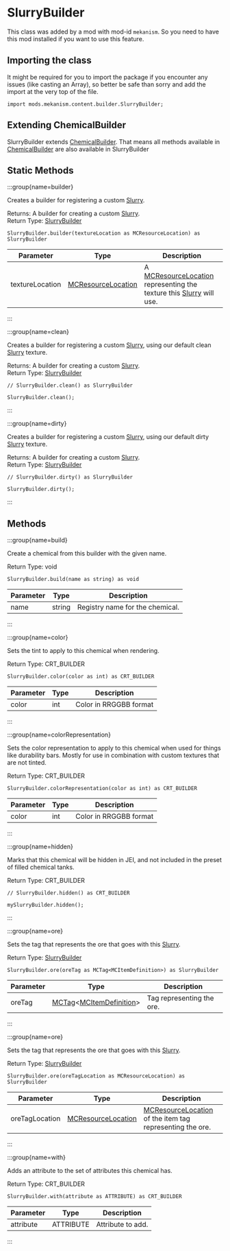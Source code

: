 # SlurryBuilder

This class was added by a mod with mod-id `mekanism`. So you need to have this mod installed if you
want to use this feature.

## Importing the class

It might be required for you to import the package if you encounter any issues (like casting an
Array), so better be safe than sorry and add the import at the very top of the file.

```zenscript
import mods.mekanism.content.builder.SlurryBuilder;
```

## Extending ChemicalBuilder

SlurryBuilder extends [ChemicalBuilder](/mods/Mekanism/content/builder/ChemicalBuilder). That means
all methods available in [ChemicalBuilder](/mods/Mekanism/content/builder/ChemicalBuilder) are also
available in SlurryBuilder

## Static Methods

:::group{name=builder}

Creates a builder for registering a custom [Slurry](/mods/Mekanism/api/chemical/Slurry).

Returns: A builder for creating a custom [Slurry](/mods/Mekanism/api/chemical/Slurry).  
Return Type: [SlurryBuilder](/mods/Mekanism/content/builder/SlurryBuilder)

```zenscript
SlurryBuilder.builder(textureLocation as MCResourceLocation) as SlurryBuilder
```

| Parameter | Type | Description |
|-----------|------|-------------|
| textureLocation | [MCResourceLocation](/vanilla/api/util/MCResourceLocation) | A [MCResourceLocation](/vanilla/api/util/MCResourceLocation) representing the texture this [Slurry](/mods/Mekanism/api/chemical/Slurry) will use. |

:::

:::group{name=clean}

Creates a builder for registering a custom [Slurry](/mods/Mekanism/api/chemical/Slurry), using our
default clean [Slurry](/mods/Mekanism/api/chemical/Slurry) texture.

Returns: A builder for creating a custom [Slurry](/mods/Mekanism/api/chemical/Slurry).  
Return Type: [SlurryBuilder](/mods/Mekanism/content/builder/SlurryBuilder)

```zenscript
// SlurryBuilder.clean() as SlurryBuilder

SlurryBuilder.clean();
```

:::

:::group{name=dirty}

Creates a builder for registering a custom [Slurry](/mods/Mekanism/api/chemical/Slurry), using our
default dirty [Slurry](/mods/Mekanism/api/chemical/Slurry) texture.

Returns: A builder for creating a custom [Slurry](/mods/Mekanism/api/chemical/Slurry).  
Return Type: [SlurryBuilder](/mods/Mekanism/content/builder/SlurryBuilder)

```zenscript
// SlurryBuilder.dirty() as SlurryBuilder

SlurryBuilder.dirty();
```

:::

## Methods

:::group{name=build}

Create a chemical from this builder with the given name.

Return Type: void

```zenscript
SlurryBuilder.build(name as string) as void
```

| Parameter | Type | Description |
|-----------|------|-------------|
| name | string | Registry name for the chemical. |

:::

:::group{name=color}

Sets the tint to apply to this chemical when rendering.

Return Type: CRT_BUILDER

```zenscript
SlurryBuilder.color(color as int) as CRT_BUILDER
```

| Parameter | Type | Description |
|-----------|------|-------------|
| color | int | Color in RRGGBB format |

:::

:::group{name=colorRepresentation}

Sets the color representation to apply to this chemical when used for things like durability bars.
Mostly for use in combination with custom textures that are not tinted.

Return Type: CRT_BUILDER

```zenscript
SlurryBuilder.colorRepresentation(color as int) as CRT_BUILDER
```

| Parameter | Type | Description |
|-----------|------|-------------|
| color | int | Color in RRGGBB format |

:::

:::group{name=hidden}

Marks that this chemical will be hidden in JEI, and not included in the preset of filled chemical
tanks.

Return Type: CRT_BUILDER

```zenscript
// SlurryBuilder.hidden() as CRT_BUILDER

mySlurryBuilder.hidden();
```

:::

:::group{name=ore}

Sets the tag that represents the ore that goes with
this [Slurry](/mods/Mekanism/api/chemical/Slurry).

Return Type: [SlurryBuilder](/mods/Mekanism/content/builder/SlurryBuilder)

```zenscript
SlurryBuilder.ore(oreTag as MCTag<MCItemDefinition>) as SlurryBuilder
```

| Parameter | Type | Description |
|-----------|------|-------------|
| oreTag | [MCTag](/vanilla/api/tags/MCTag)&lt;[MCItemDefinition](/vanilla/api/item/MCItemDefinition)&gt; | Tag representing the ore. |

:::

:::group{name=ore}

Sets the tag that represents the ore that goes with
this [Slurry](/mods/Mekanism/api/chemical/Slurry).

Return Type: [SlurryBuilder](/mods/Mekanism/content/builder/SlurryBuilder)

```zenscript
SlurryBuilder.ore(oreTagLocation as MCResourceLocation) as SlurryBuilder
```

| Parameter | Type | Description |
|-----------|------|-------------|
| oreTagLocation | [MCResourceLocation](/vanilla/api/util/MCResourceLocation) | [MCResourceLocation](/vanilla/api/util/MCResourceLocation) of the item tag representing the ore. |

:::

:::group{name=with}

Adds an attribute to the set of attributes this chemical has.

Return Type: CRT_BUILDER

```zenscript
SlurryBuilder.with(attribute as ATTRIBUTE) as CRT_BUILDER
```

| Parameter | Type | Description |
|-----------|------|-------------|
| attribute | ATTRIBUTE | Attribute to add. |

:::


